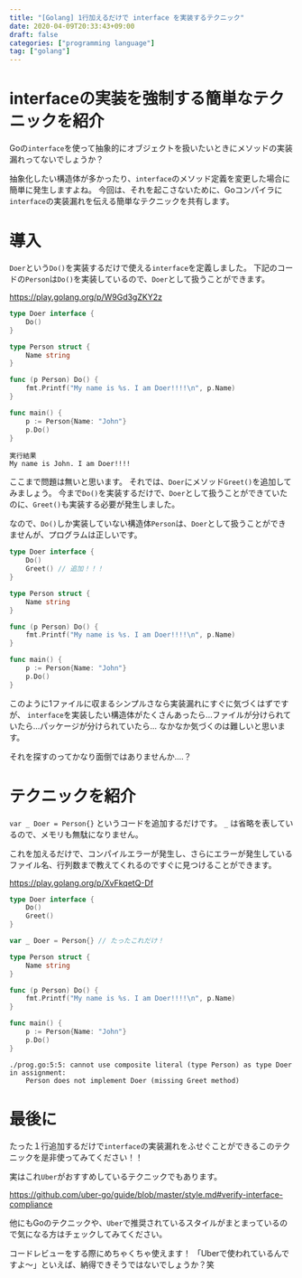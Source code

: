 ```yaml
---
title: "[Golang] 1行加えるだけで interface を実装するテクニック"
date: 2020-04-09T20:33:43+09:00
draft: false
categories: ["programming language"]
tag: ["golang"]
---
```


# interfaceの実装を強制する簡単なテクニックを紹介

Goの`interface`を使って抽象的にオブジェクトを扱いたいときにメソッドの実装漏れってないでしょうか？

抽象化したい構造体が多かったり、`interface`のメソッド定義を変更した場合に簡単に発生しますよね。
今回は、それを起こさないために、Goコンパイラに`interface`の実装漏れを伝える簡単なテクニックを共有します。

# 導入

`Doer`という`Do()`を実装するだけで使える`interface`を定義しました。
下記のコードの`Person`は`Do()`を実装しているので、`Doer`として扱うことができます。

https://play.golang.org/p/W9Gd3gZKY2z

```go
type Doer interface {
    Do()    
}

type Person struct {
    Name string    
}

func (p Person) Do() {
    fmt.Printf("My name is %s. I am Doer!!!!\n", p.Name)
}

func main() {
    p := Person{Name: "John"}
    p.Do()
}
```


```
実行結果
My name is John. I am Doer!!!!
```

ここまで問題は無いと思います。
それでは、`Doer`にメソッド`Greet()`を追加してみましょう。
今まで`Do()`を実装するだけで、`Doer`として扱うことができていたのに、`Greet()`も実装する必要が発生しました。

なので、`Do()`しか実装していない構造体`Person`は、`Doer`として扱うことができませんが、プログラムは正しいです。

```go
type Doer interface {
    Do()    
    Greet() // 追加！！！
}

type Person struct {
    Name string    
}

func (p Person) Do() {
    fmt.Printf("My name is %s. I am Doer!!!!\n", p.Name)
}

func main() {
    p := Person{Name: "John"}
    p.Do()
}
```

このように1ファイルに収まるシンプルさなら実装漏れにすぐに気づくはずですが、
`interface`を実装したい構造体がたくさんあったら...ファイルが分けられていたら...パッケージが分けられていたら...
なかなか気づくのは難しいと思います。

それを探すのってかなり面倒ではありませんか....？

# テクニックを紹介

`var _ Doer = Person{}` というコードを追加するだけです。
`_` は省略を表しているので、メモリも無駄になりません。

これを加えるだけで、コンパイルエラーが発生し、さらにエラーが発生しているファイル名、行列数まで教えてくれるのですぐに見つけることができます。

https://play.golang.org/p/XvFkqetQ-Df

```go
type Doer interface {
	Do()
	Greet()
}

var _ Doer = Person{} // たったこれだけ！

type Person struct {
	Name string
}

func (p Person) Do() {
	fmt.Printf("My name is %s. I am Doer!!!!\n", p.Name)
}

func main() {
	p := Person{Name: "John"}
	p.Do()
}
```

```
./prog.go:5:5: cannot use composite literal (type Person) as type Doer in assignment:
	Person does not implement Doer (missing Greet method)
```

# 最後に

たった１行追加するだけで`interface`の実装漏れをふせぐことができるこのテクニックを是非使ってみてください！！

実はこれ`Uber`がおすすめしているテクニックでもあります。

https://github.com/uber-go/guide/blob/master/style.md#verify-interface-compliance

他にもGoのテクニックや、`Uber`で推奨されているスタイルがまとまっているので気になる方はチェックしてみてください。

コードレビューをする際にめちゃくちゃ使えます！
「Uberで使われているんですよ〜」といえば、納得できそうではないでしょうか？笑
